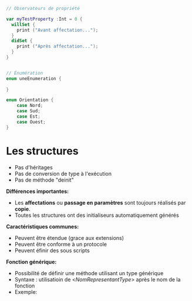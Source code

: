 ```Swift
// Observateurs de propriété

var myTestProperty :Int = 0 {
  willSet {
    print ("Avant affectation...");
  }
  didSet {
    print ("Après affectation...");
  }
}


// Énumération
enum uneEnumeration {
    
}

enum Orientation {
    case Nord;
    case Sud;
    case Est;
    case Ouest;
}
```


# Les structures

- Pas d'héritages
- Pas de conversion de type à l'exécution
- Pas de méthode "deinit"

**Différences importantes:**

- Les **affectations** ou **passage en paramètres** sont toujours réalisés par **copie**.
- Toutes les structures ont des initialiseurs automatiquement générés

**Caractéristiques communes:**

- Peuvent être étendue (grace aux extensions)
- Peuvent être conforme à un protocole
- Peuvent éfinir des sous scripts

**Fonction générique:**

- Possibilité de définir une méthode utilisant un type générique
- Syntaxe : utilisatioin de <*NomRepresentantType*> après le nom de la fonction
- Exemple:
